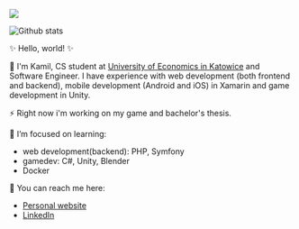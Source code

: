 ![](https://komarev.com/ghpvc/?username=kamreo)

![Github stats](https://github-readme-stats.vercel.app/api?username=kamreo&theme=tokyonight&show_icons=true&count_private=true)

✨ Hello, world! ✨ 

🔭 I'm Kamil, CS student at [University of Economics in Katowice](https://www.ue.katowice.pl/en.html) and Software Engineer.
I have experience with web development (both frontend and backend), mobile development (Android and iOS) in Xamarin and game development in Unity.

⚡ Right now i'm working on my game and bachelor's thesis.  

🌱 I’m focused on learning:
- web development(backend): PHP, Symfony
- gamedev: C#, Unity, Blender
- Docker

💬 You can reach me here: 
- [Personal website](https://kamreo.github.io/portfolio-website/)
- [LinkedIn](https://www.linkedin.com/in/kamil-jonak-650b58178/)


<!--
**kamreo/kamreo** is a ✨ _special_ ✨ repository because its `README.md` (this file) appears on your GitHub profile.

Here are some ideas to get you started:

- 🔭 I’m currently working on ...
- 🌱 I’m currently learning ...
- 👯 I’m looking to collaborate on ...
- 🤔 I’m looking for help with ...
- 💬 Ask me about ...
- 📫 How to reach me: ...
- 😄 Pronouns: ...
- ⚡ Fun fact: ...
-->
